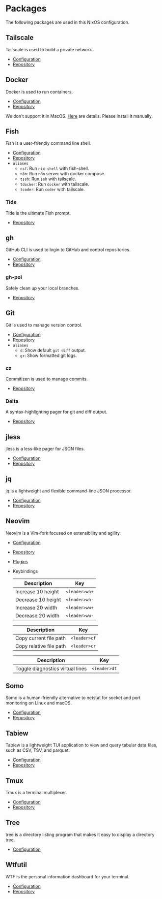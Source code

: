 # Packages

The following packages are used in this NixOS configuration.

## Tailscale

Tailscale is used to build a private network.

- [Configuration](../nixos/tailscale.nix)
- [Repository](https://github.com/tailscale/tailscale)

## Docker

Docker is used to run containers.

- [Configuration](../nixos/docker.nix)
- [Repository](https://github.com/docker/cli)

We don't support it in MacOS. [Here](https://github.com/nix-darwin/nix-darwin/issues/112) are details.
Please install it manually.

## Fish

Fish is a user-friendly command line shell.

- [Configuration](../home-manager/fish.nix)
- [Repository](https://github.com/fish-shell/fish-shell)
- `aliases`
    - `nsf`: Run `nix-shell` with fish-shell.
    - `n8n`: Run `n8n` server with docker compose.
    - `tssh`: Run `ssh` with tailscale.
    - `tdocker`: Run `docker` with tailscale.
    - `tcoder`: Run `coder` with tailscale.

### Tide

Tide is the ultimate Fish prompt.

- [Repository](https://github.com/IlanCosman/tide)

## gh

GitHub CLI is used to login to GitHub and control repositories.

- [Configuration](../home-manager/gh.nix)
- [Repository](https://github.com/cli/cli)

### gh-poi

Safely clean up your local branches.

- [Repository](https://github.com/seachicken/gh-poi)

## Git

Git is used to manage version control.

- [Configuration](../home-manager/git.nix)
- [Repository](https://github.com/git/git)
- `aliases`
    - `d`: Show default `git diff` output.
    - `gr`: Show formatted git logs.

### cz

Commitizen is used to manage commits.

- [Repository](https://github.com/commitizen-tools/commitizen)

### Delta

A syntax-highlighting pager for git and diff output.

- [Repository](https://github.com/dandavison/delta)

## jless

jless is a less-like pager for JSON files.

- [Configuration](../home-manager/jless.nix)
- [Repository](https://github.com/PaulJuliusMartinez/jless)

## jq

jq is a lightweight and flexible command-line JSON processor.

- [Configuration](../home-manager/jq.nix)
- [Repository](https://github.com/stedolan/jq)

## Neovim

Neovim is a Vim-fork focused on extensibility and agility.

- [Configuration](../home-manager/neovim/default.nix)
- [Repository](https://github.com/neovim/neovim)
- [Plugins](./NEOVIM.md)
- Keybindings

    | Description        | Key           |
    | ---                | ---           |
    | Increase 10 height | `<leader>wh+` |
    | Decrease 10 height | `<leader>wh-` |
    | Increase 20 width  | `<leader>ww+` |
    | Decrease 20 width  | `<leader>ww-` |

    | Description             | Key          |
    | ---                     | ---          |
    | Copy current file path  | `<leader>cf` |
    | Copy relative file path | `<leader>cr` |

    | Description                      | Key          |
    | ---                              | ---          |
    | Toggle diagnostics virtual lines | `<leader>dt` |

## Somo

Somo is a human-friendly alternative to netstat for socket and port monitoring on Linux and macOS.

- [Configuration](../home-manager/somo.nix)
- [Repository](https://github.com/theopfr/somo)

## Tabiew

Tabiew is a lightweight TUI application to view and query tabular data files, such as CSV, TSV, and parquet.

- [Configuration](../home-manager/tabiew.nix)
- [Repository](https://github.com/shshemi/tabiew)

## Tmux

Tmux is a terminal multiplexer.

- [Configuration](../home-manager/tmux.nix)
- [Repository](https://github.com/tmux/tmux)

## Tree

tree is a directory listing program that makes it easy to display a directory tree.

- [Configuration](../home-manager/tree.nix)

## Wtfutil

WTF is the personal information dashboard for your terminal.

- [Configuration](../home-manager/wtfutil.nix)
- [Repository](https://github.com/wtfutil/wtf)
